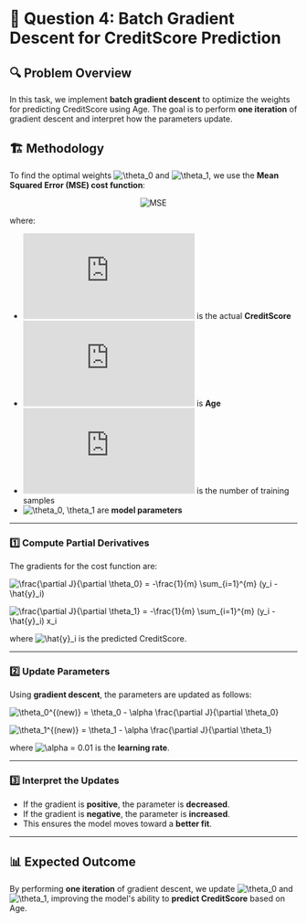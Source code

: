 # 📌 Question 4: Batch Gradient Descent for CreditScore Prediction

## 🔍 Problem Overview
In this task, we implement **batch gradient descent** to optimize the weights for predicting CreditScore using Age. The goal is to perform **one iteration** of gradient descent and interpret how the parameters update.

## 🏗️ Methodology
To find the optimal weights ![\theta_0](https://latex.codecogs.com/svg.latex?\theta_0) and ![\theta_1](https://latex.codecogs.com/svg.latex?\theta_1), we use the **Mean Squared Error (MSE) cost function**:

<div align="center">
    <img src="https://latex.codecogs.com/svg.latex?J(\theta_0,%20\theta_1)%20=%20\frac{1}{2m}%20\sum_{i=1}^{m}%20(y_i%20-%20(\theta_0%20+%20\theta_1%20x_i))^2" alt="MSE">
</div>

where:
- ![y_i](https://latex.codecogs.com/svg.latex?y_i) is the actual **CreditScore**
- ![x_i](https://latex.codecogs.com/svg.latex?x_i) is **Age**
- ![m](https://latex.codecogs.com/svg.latex?m) is the number of training samples
- ![\theta_0, \theta_1](https://latex.codecogs.com/svg.latex?\theta_0,%20\theta_1) are **model parameters**

---

### 1️⃣ Compute Partial Derivatives
The gradients for the cost function are:

![\frac{\partial J}{\partial \theta_0} = -\frac{1}{m} \sum_{i=1}^{m} (y_i - \hat{y}_i)](https://latex.codecogs.com/svg.latex?\frac{\partial%20J}{\partial%20\theta_0}%20=%20-\frac{1}{m}%20\sum_{i=1}^{m}%20(y_i%20-%20\hat{y}_i))

![\frac{\partial J}{\partial \theta_1} = -\frac{1}{m} \sum_{i=1}^{m} (y_i - \hat{y}_i) x_i](https://latex.codecogs.com/svg.latex?\frac{\partial%20J}{\partial%20\theta_1}%20=%20-\frac{1}{m}%20\sum_{i=1}^{m}%20(y_i%20-%20\hat{y}_i)%20x_i)

where ![\hat{y}_i](https://latex.codecogs.com/svg.latex?\hat{y}_i) is the predicted CreditScore.

---

### 2️⃣ Update Parameters
Using **gradient descent**, the parameters are updated as follows:

![\theta_0^{(new)} = \theta_0 - \alpha \frac{\partial J}{\partial \theta_0}](https://latex.codecogs.com/svg.latex?\theta_0^{(new)}%20=%20\theta_0%20-%20\alpha%20\frac{\partial%20J}{\partial%20\theta_0})

![\theta_1^{(new)} = \theta_1 - \alpha \frac{\partial J}{\partial \theta_1}](https://latex.codecogs.com/svg.latex?\theta_1^{(new)}%20=%20\theta_1%20-%20\alpha%20\frac{\partial%20J}{\partial%20\theta_1})

where ![\alpha = 0.01](https://latex.codecogs.com/svg.latex?\alpha%20=%200.01) is the **learning rate**.

---

### 3️⃣ Interpret the Updates
- If the gradient is **positive**, the parameter is **decreased**.
- If the gradient is **negative**, the parameter is **increased**.
- This ensures the model moves toward a **better fit**.

---

## 📊 Expected Outcome
By performing **one iteration** of gradient descent, we update ![\theta_0](https://latex.codecogs.com/svg.latex?\theta_0) and ![\theta_1](https://latex.codecogs.com/svg.latex?\theta_1), improving the model's ability to **predict CreditScore** based on Age.
